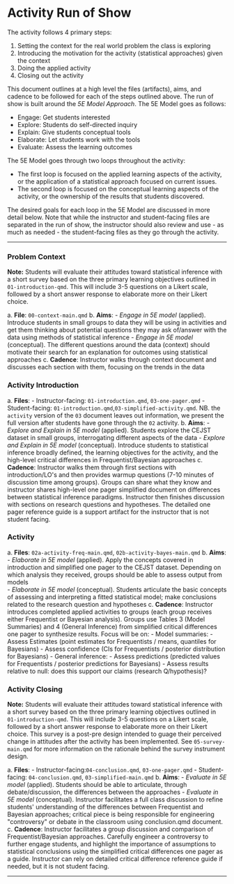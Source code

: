 # Activity Run of Show

The activity follows 4 primary steps:

1.  Setting the context for the real world problem the class is exploring
2.  Introducing the motivation for the activity (statistical approaches) given the context
3.  Doing the applied activity
4.  Closing out the activity

This document outlines at a high level the files (artifacts), aims, and cadence to be followed for each of the steps outlined above. The run of show is built around the *5E Model Approach*. The 5E Model goes as follows:

-   Engage: Get students interested
-   Explore: Students do self-directed inquiry
-   Explain: Give students conceptual tools
-   Elaborate: Let students work with the tools
-   Evaluate: Assess the learning outcomes

The 5E Model goes through two loops throughout the activity:

-   The first loop is focused on the applied learning aspects of the activity, or the application of a statistical approach focused on current issues.
-   The second loop is focused on the conceptual learning aspects of the activity, or the ownership of the results that students discovered.

The desired goals for each loop in the 5E Model are discussed in more detail below. Note that while the instructor and student-facing files are separated in the run of show, the instructor should also review and use - as much as needed - the student-facing files as they go through the activity.

------------------------------------------------------------------------

### Problem Context
**Note:** Students will evaluate their attitudes toward statistical inference with a short survey based on the three primary learning objectives outlined in `01-introduction-qmd`. This will include 3-5 questions on a Likert scale, followed by a short answer response to elaborate more on their Likert choice.

a.  **File**: `00-context-main.qmd`
b.  **Aims**:
    -   *Engage in 5E model* (applied). Introduce students in small groups to data they will be using in activities and get them thinking about potential questions they may ask of/answer with the data using methods of statistical inference
    -   *Engage in 5E model* (conceptual). The different questions around the data (context) should motivate their search for an explanation for outcomes using statistical approaches
c.  **Cadence**: Instructor walks through context document and discusses each section with them, focusing on the trends in the data

### Activity Introduction

a.  **Files**:
    -   Instructor-facing: `01-introduction.qmd`, `03-one-pager.qmd`
    -   Student-facing: `01-introduction.qmd`,`03-simplified-activity.qmd`. NB. the `activity` version of the `03` document leaves out information, we present the full version after students have gone through the `02` activity.
b.  **Aims**:
    -   *Explore and Explain in 5E model* (applied). Students explore the CEJST dataset in small groups, interrogating different aspects of the data
    -   *Explore and Explain in 5E model* (conceptual). Introduce students to statistical inference broadly defined, the learning objectives for the activity, and the high-level critical differences in Frequentist/Bayesian approaches
c.  **Cadence**: Instructor walks them through first sections with introduction/LO's and then provides warmup questions (7-10 minutes of discussion time among groups). Groups can share what they know and instructor shares high-level one pager simplified document on differences between statistical inference paradigms. Instructor then finishes discussion with sections on research questions and hypotheses. The detailed one pager reference guide is a support artifact for the instructor that is not student facing.

### Activity

a.  **Files**: `02a-activity-freq-main.qmd`, `02b-activity-bayes-main.qmd`
b.  **Aims**:
    -   *Elaborate in 5E model* (applied). Apply the concepts covered in introduction and simplified one pager to the CEJST dataset. Depending on which analysis they received, groups should be able to assess output from models\
    -   *Elaborate in 5E model* (conceptual). Students articulate the basic concepts of assessing and interpreting a fitted statistical model; make conclusions related to the research question and hypotheses
c.  **Cadence**: Instructor introduces completed applied activities to groups (each group receives either Frequentist or Bayesian analysis). Groups use Tables 3 (Model Summaries) and 4 (General Inference) from simplified critical differences one pager to synthesize results. Focus will be on:
    -   Model summaries:
        -   Assess Estimates (point estimates for Frequentists / means, quantiles for Bayesians)
        -   Assess confidence (CIs for Frequentists / posterior distribution for Bayesians)
    -   General inference:
        -   Assess predictions (predicted values for Frequentists / posterior predictions for Bayesians)
        -   Assess results relative to null: does this support our claims (research Q/hypothesis)?

### Activity Closing
**Note:** Students will evaluate their attitudes toward statistical inference with a short survey based on the three primary learning objectives outlined in `01-introduction-qmd`. This will include 3-5 questions on a Likert scale, followed by a short answer response to elaborate more on their Likert choice. This survey is a post-pre design intended to guage their perceived change in attitudes after the activity has been implemented. See `05-survey-main.qmd` for more information on the rationale behind the survey instrument design.

a.  **Files**:
    -   Instructor-facing:`04-conclusion.qmd`, `03-one-pager.qmd`
    -   Student-facing: `04-conclusion.qmd`, `03-simplified-main.qmd`
b.  **Aims**:
    -   *Evaluate in 5E model* (applied). Students should be able to articulate, through debate/discussion, the differences between the approaches
    -   *Evaluate in 5E model* (conceptual). Instructor facilitates a full class discussion to refine students' understanding of the differences between Frequentist and Bayesian approaches; critical piece is being responsible for engineering "controversy" or debate in the classroom using conclusion.qmd document.
c.  **Cadence**: Instructor facilitates a group discussion and comparison of Frequentist/Bayesian approaches. Carefully engineer a controversy to further engage students, and highlight the importance of assumptions to statistical conclusions using the simplified critical differences one pager as a guide. Instructor can rely on detailed critical difference reference guide if needed, but it is not student facing.

------------------------------------------------------------------------
